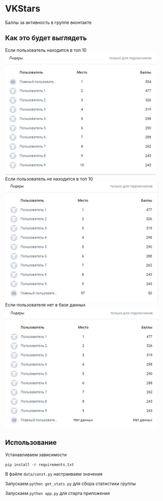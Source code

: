 # VKStars

Баллы за активность в группе вконтакте

## Как это будет выглядеть
Если пользователь находится в топ 10
![Screenshot](docs/1.jpg)
Если пользователь не находится в топ 10
![Screenshot](docs/2.JPG)
Если пользователя нет в базе данных
![Screenshot](docs/3.JPG)
## Использование

Устанавливаем зависимости

`pip install -r requirements.txt`

В файле `data/const.py` настраиваем значения

Запускаем `python get_stats.py` для сбора статистики группы

Запускаем `python app.py` для старта приложения
